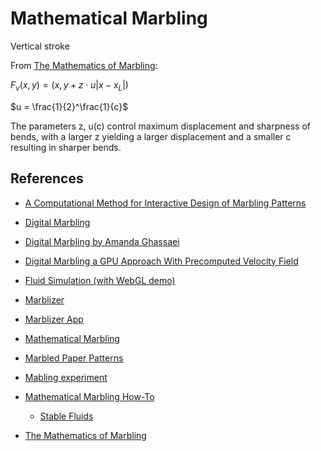 # Mathematical Marbling

Vertical stroke

From [The Mathematics of Marbling](http://people.csail.mit.edu/jaffer/Marbling/Mathematics):

$F_v(x, y) = (x, y + z \cdot u |x - x_L|)$

$u = \frac{1}{2}^\frac{1}{c}$

The parameters z, u(c) control maximum displacement and sharpness of bends, with a larger z yielding a larger displacement and a smaller c resulting in sharper bends.

## References

- [A Computational Method for Interactive Design of Marbling Patterns](https://www.researchgate.net/publication/330940964_A_Computational_Method_for_Interactive_Design_of_Marbling_Patterns/link/5e42f45492851c7f7f2f9031/download?_tp=eyJjb250ZXh0Ijp7ImZpcnN0UGFnZSI6InB1YmxpY2F0aW9uIiwicGFnZSI6InB1YmxpY2F0aW9uIn19)
- [Digital Marbling](http://digital-marbling.de)
- [Digital Marbling by Amanda Ghassaei](https://blog.amandaghassaei.com/2022/10/25/digital-marbling/)
- [Digital Marbling a GPU Approach With Precomputed Velocity Field](https://cs.uwaterloo.ca/sites/ca.computer-science/files/uploads/files/cs-2014-08.pdf)
- [Fluid Simulation (with WebGL demo)](https://jamie-wong.com/2016/08/05/webgl-fluid-simulation/)
- [Marblizer](https://github.com/nickswalker/marblizer)
- [Marblizer App](https://marblizer.nickwalker.us)
- [Mathematical Marbling](http://www.cad.zju.edu.cn/home/jin/cga2012/mmarbling.pdf)
- [Marbled Paper Patterns](https://content.lib.washington.edu/dpweb/patterns.html)
- [Mabling experiment](https://github.com/amandaghassaei/marbling-experiment/blob/main/src/simulation.ts)
- [Mathematical Marbling How-To](https://people.csail.mit.edu/jaffer/Marbling/How-To)

  - [Stable Fluids](https://www.dgp.toronto.edu/public_user/stam/reality/Research/pdf/ns.pdf)
- [The Mathematics of Marbling](http://people.csail.mit.edu/jaffer/Marbling/Mathematics)
